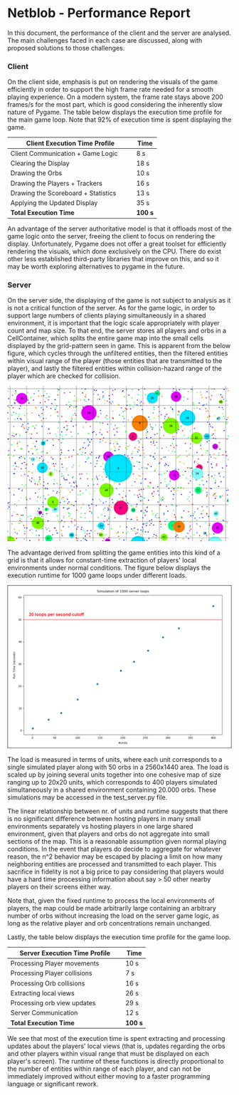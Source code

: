 # Netblob - Performance Report

In this document, the performance of the client and the server are analysed. The main challenges faced in each case are discussed, along with proposed solutions to those challenges.


### Client
On the client side, emphasis is put on rendering the visuals of the game efficiently in order to support the high frame rate needed for a smooth playing experience. On a modern system, the frame rate stays above 200 frames/s for the most part, which is good considering the inherently slow nature of Pygame. The table below displays the execution time profile for the main game loop. Note that 92% of execution time is spent displaying the game.

| Client Execution Time Profile       |  Time |
|-------------------------------------|-------|
| Client Communication + Game Logic&emsp;&emsp;| 8 s|
| Clearing the Display                | 18 s  |
| Drawing the Orbs                    | 10 s  |
| Drawing the Players + Trackers      | 16 s  |
| Drawing the Scoreboard + Statistics | 13 s  |
| Applying the Updated Display        | 35 s  |
| **Total Execution Time**            | **100 s** |

An advantage of the server authoritative model is that it offloads most of the game logic onto the server, freeing the client to focus on rendering the display. Unfortunately, Pygame does not offer a great toolset for efficiently rendering the visuals, which done exclusively on the CPU. There do exist other less established third-party libraries that improve on this, and so it may be worth exploring alternatives to pygame in the future.


### Server

On the server side, the displaying of the game is not subject to analysis as it is not a critical function of the server. As for the game logic, in order to support large numbers of clients playing simultaneously in a shared environment, it is important that the logic scale appropriately with player count and map size. To that end, the server stores all players and orbs in a CellContainer, which splits the entire game map into the small cells displayed by the grid-pattern seen in game. This is apparent from the below figure, which cycles through the unfiltered entities, then the filtered entities within visual range of the player (those entities that are transmitted to the player), and lastly the filtered entities within collision-hazard range of the player which are checked for collision.


![cell view](figures/cell_view.gif)

The advantage derived from splitting the game entities into this kind of a grid is that it allows for constant-time extraction of players' local environments under normal conditions. The figure below displays the execution runtime for 1000 game loops under different loads.

![server_scaling](figures/server_scaling.png)

The load is measured in terms of units, where each unit corresponds to a single simulated player along with 50 orbs in a 2560x1440 area. The load is scaled up by joining several units together into one cohesive map of size ranging up to 20x20 units, which corresponds to 400 players simulated simultaneously in a shared environment containing 20.000 orbs. These simulations may be accessed in the test_server.py file.

The linear relationship between nr. of units and runtime suggests that there is no significant difference between hosting players in many small environments separately vs hosting players in one large shared environment, given that players and orbs do not aggregate into small sections of the map. This is a reasonable assumption given normal playing conditions. In the event that players do decide to aggregate for whatever reason, the n^2 behavior may be escaped by placing a limit on how many neighboring entities are processed and transmitted to each player. This sacrifice in fidelity is not a big price to pay considering that players would have a hard time processing information about say > 50 other nearby players on their screens either way.

Note that, given the fixed runtime to process the local environments of players, the map could be made arbitrarily large containing an arbitrary number of orbs without increasing the load on the server game logic, as long as the relative player and orb concentrations remain unchanged.

Lastly, the table below displays the execution time profile for the game loop. 

| Server Execution Time Profile       |  Time |
|-------------------------------------|-------|
| Processing Player movements &emsp;&emsp;&emsp;| 10 s|
| Processing Player collisions        | 7 s  |
| Processing Orb collisions           | 16 s  |
| Extracting local views              | 26 s  |
| Processing orb view updates         | 29 s  |
| Server Communication                | 12 s  |
| **Total Execution Time**            | **100 s** |

We see that most of the execution time is spent extracting and processing updates about the players' local views (that is, updates regarding the orbs and other players within visual range that must be displayed on each player's screen). The runtime of these functions is directly proportional to the number of entities within range of each player, and can not be immediately improved without either moving to a faster programming language or significant rework.



